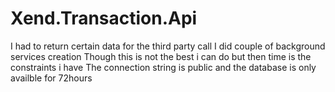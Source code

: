 # Xend.Transaction.Api
I had to return certain data for the third party call 
I did couple of background services creation 
Though this is not the best i can do but then time is the constraints i have 
The connection string is public and the database is only availble for 72hours 

